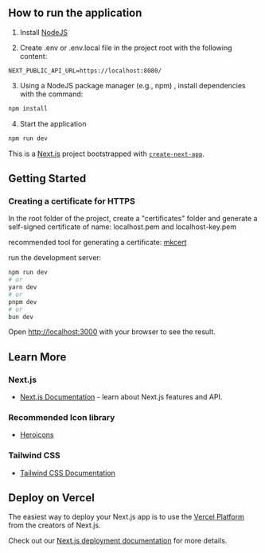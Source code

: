 ## How to run the application

1. Install [NodeJS](https://nodejs.org)

2. Create .env or .env.local file in the project root with the following content:
```
NEXT_PUBLIC_API_URL=https://localhost:8080/
```

3. Using a NodeJS package manager (e.g., npm) , install dependencies with the command:
```bash
npm install
```

4. Start the application
```bash
npm run dev
```





This is a [Next.js](https://nextjs.org/) project bootstrapped with [`create-next-app`](https://github.com/vercel/next.js/tree/canary/packages/create-next-app).

## Getting Started

### Creating a certificate for HTTPS

In the root folder of the project, create a "certificates" folder and generate a self-signed certificate of name: localhost.pem and localhost-key.pem

recommended tool for generating a certificate: [mkcert](https://github.com/FiloSottile/mkcert)

run the development server:

```bash
npm run dev
# or
yarn dev
# or
pnpm dev
# or
bun dev
```

Open [http://localhost:3000](http://localhost:3000) with your browser to see the result.

## Learn More

### Next.js
- [Next.js Documentation](https://nextjs.org/docs) - learn about Next.js features and API.

### Recommended Icon library
- [Heroicons](https://heroicons.com/)

### Tailwind CSS
- [Tailwind CSS Documentation](https://tailwindcss.com/docs)

## Deploy on Vercel

The easiest way to deploy your Next.js app is to use the [Vercel Platform](https://vercel.com/new?utm_medium=default-template&filter=next.js&utm_source=create-next-app&utm_campaign=create-next-app-readme) from the creators of Next.js.

Check out our [Next.js deployment documentation](https://nextjs.org/docs/deployment) for more details.